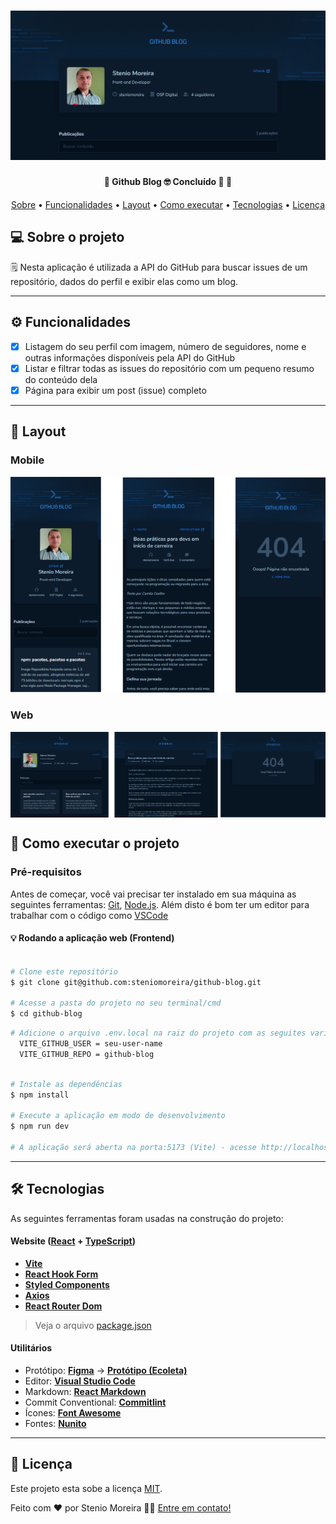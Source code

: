 <h1 align="center">
    <img alt="Ignite Github Blog" title="#IgniteGithubBlog" src=".github/banner.png" />
</h1>

<h4 align="center"> 
	🚧  Github Blog 🤓 Concluído 🚀 🚧
</h4>

<p align="center">
 <a href="#-sobre-o-projeto">Sobre</a> •
 <a href="#-funcionalidades">Funcionalidades</a> •
 <a href="#-layout">Layout</a> • 
 <a href="#-como-executar-o-projeto">Como executar</a> • 
 <a href="#-tecnologias">Tecnologias</a> •
 <a href="#user-content--licença">Licença</a>
</p>

## 💻 Sobre o projeto

🗒️ Nesta aplicação é utilizada a API do GitHub para buscar issues de um repositório, dados do perfil e exibir elas como um blog.

---

## ⚙️ Funcionalidades

- [x] Listagem do seu perfil com imagem, número de seguidores, nome e outras informações disponíveis pela API do GitHub
- [x] Listar e filtrar todas as issues do repositório com um pequeno resumo do conteúdo dela
- [x] Página para exibir um post (issue) completo

---

## 🎨 Layout

### Mobile

<p align="center">
  <img alt="GithuBlog" title="#GithuBlog" src=".github/mobile.png" width="600px">
</p>

### Web

<p align="center" style="display: flex; align-items: flex-start; justify-content: center;">
  <img alt="GithuBlog" title="#GithuBlog" src=".github/web.png" width="1000px">
</p>

## 🚀 Como executar o projeto

### Pré-requisitos

Antes de começar, você vai precisar ter instalado em sua máquina as seguintes ferramentas:
[Git](https://git-scm.com), [Node.js](https://nodejs.org/en/). 
Além disto é bom ter um editor para trabalhar com o código como [VSCode](https://code.visualstudio.com/)

#### 💡 Rodando a aplicação web (Frontend)

```bash

# Clone este repositório
$ git clone git@github.com:steniomoreira/github-blog.git

# Acesse a pasta do projeto no seu terminal/cmd
$ cd github-blog

```

```bash
# Adicione o arquivo .env.local na raiz do projeto com as seguites variáves de ambiente
  VITE_GITHUB_USER = seu-user-name
  VITE_GITHUB_REPO = github-blog

```

```bash

# Instale as dependências
$ npm install

# Execute a aplicação em modo de desenvolvimento
$ npm run dev

# A aplicação será aberta na porta:5173 (Vite) - acesse http://localhost:5173

```

---

## 🛠 Tecnologias

As seguintes ferramentas foram usadas na construção do projeto:

#### **Website**  ([React](https://reactjs.org/)  +  [TypeScript](https://www.typescriptlang.org/))

-   **[Vite](https://vitejs.dev/)**
-   **[React Hook Form](https://www.react-hook-form.com/)**
-   **[Styled Components](https://styled-components.com/)**
-   **[Axios](https://github.com/axios/axios)**
-   **[React Router Dom](https://reactrouter.com/en/main)**

> Veja o arquivo  [package.json](https://github.com/steniomoreira/github-blog/blob/main/package.json)

#### **Utilitários**

-   Protótipo:  **[Figma](https://www.figma.com/)**  →  **[Protótipo (Ecoleta)](https://www.figma.com/file/PBmEcpW8ilEqHcSRawad5R)**
-   Editor:  **[Visual Studio Code](https://code.visualstudio.com/)**
-   Markdown:  **[React Markdown](https://github.com/remarkjs/react-markdown)**
-   Commit Conventional:  **[Commitlint](https://github.com/conventional-changelog/commitlint)**
-   Ícones:  **[Font Awesome](https://fontawesome.com/)**
-   Fontes:  **[Nunito](https://fonts.google.com/specimen/Nunito)**

---

## 📝 Licença

Este projeto esta sobe a licença [MIT](./LICENSE).

Feito com ❤️ por Stenio Moreira 👋🏽 [Entre em contato!](https://github.com/steniomoreira)
